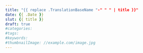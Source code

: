 ```yaml
---
title: "{{ replace .TranslationBaseName "-" " " | title }}"
date: {{ .Date }}
slut: {{ title }}
draft: true
#categories:
#tags:
#keywords:
#thumbnailImage: //example.com/image.jpg
---
```


<!--more-->
